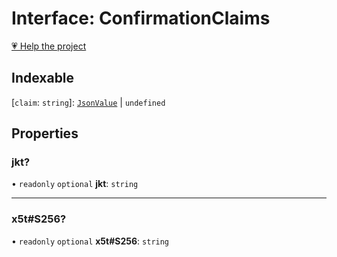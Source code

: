 # Interface: ConfirmationClaims

[💗 Help the project](https://github.com/sponsors/panva)

## Indexable

 \[`claim`: `string`\]: [`JsonValue`](../type-aliases/JsonValue.md) \| `undefined`

## Properties

### jkt?

• `readonly` `optional` **jkt**: `string`

***

### x5t#S256?

• `readonly` `optional` **x5t#S256**: `string`
